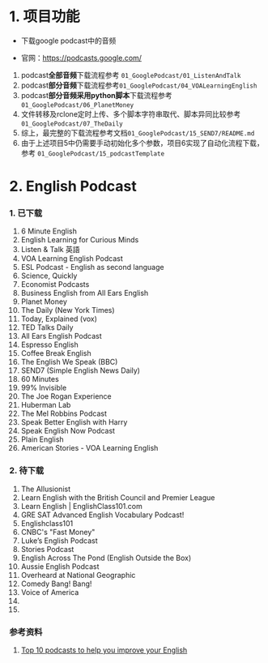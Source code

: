 # 1. 项目功能

- 下载google podcast中的音频

- 官网：https://podcasts.google.com/

1. podcast**全部音频**下载流程参考 `01_GooglePodcast/01_ListenAndTalk`
2. podcast**部分音频**下载流程参考`01_GooglePodcast/04_VOALearningEnglish`
3. podcast**部分音频采用python脚本**下载流程参考`01_GooglePodcast/06_PlanetMoney`
4. 文件转移及rclone定时上传、多个脚本字符串取代、脚本异同比较参考`01_GooglePodcast/07_TheDaily`
5. 综上，最完整的下载流程参考文档`01_GooglePodcast/15_SEND7/README.md`
6. 由于上述项目5中仍需要手动初始化多个参数，项目6实现了自动化流程下载，参考 `01_GooglePodcast/15_podcastTemplate`

# 2. English Podcast

### 1. 已下载

1. 6 Minute English
1. English Learning for Curious Minds
1. Listen & Talk 英語
1. VOA Learning English Podcast
1. ESL Podcast - English as second language
1. Science, Quickly
1. Economist Podcasts
1. Business English from All Ears English
1. Planet Money
1. The Daily (New York Times)
1. Today, Explained (vox)
1. TED Talks Daily
1. All Ears English Podcast
1. Espresso English
1. Coffee Break English
1. The English We Speak (BBC)
1. SEND7 (Simple English News Daily)
1. 60 Minutes
1. 99% Invisible
1. The Joe Rogan Experience
1. Huberman Lab
1. The Mel Robbins Podcast
1. Speak Better English with Harry
1. Speak English Now Podcast
1. Plain English
1. American Stories - VOA Learning English


### 2. 待下载

1. The Allusionist
1. Learn English with the British Council and Premier League
1. Learn English | EnglishClass101.com
1. GRE SAT Advanced English Vocabulary Podcast!
1. Englishclass101
1. CNBC's "Fast Money"
1. Luke’s English Podcast
1. Stories Podcast
1. English Across The Pond (English Outside the Box)
1. Aussie English Podcast
1. Overheard at National Geographic
1. Comedy Bang! Bang!
1. Voice of America
1. 
1. 





### 参考资料

1. [Top 10 podcasts to help you improve your English](https://ielts.idp.com/prepare/article-10-podcasts-to-help-improve-your-english)



